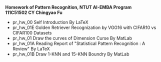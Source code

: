 **Homework of Pattern Recognition, NTUT AI-EMBA Program**  <br>
**111C51502 CY Chingyao Fu** <br>
- pr_hw_00  Self Introduction By LaTeX  <br>
- pr_hw_01E Golden Retriever Recognization by VGG16 with CIFAR10 vs CIFAR100 Datasets  <br>
- pr_hw_01  Draw the curves of Dimension Curse By MatLab  <br>
- pr_hw_01A Reading Report of "Statistical Pattern Recognition : A Review" By LaTeX  <br>
- pr_hw_01B Draw 1-KNN and 15-KNN Boundry By MatLab  <br>
